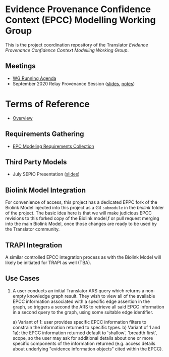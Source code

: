 # Evidence Provenance Confidence Context (EPCC) Modelling Working Group

This is the project coordination repository of the Translator *Evidence Provenance Confidence Context Modelling Working Group*.

## Meetings

- [WG Running Agenda](https://docs.google.com/document/d/1CsDhRYOCL1FJMDntdSNkuXZa00IXYjnyLouyLXpb8M4)
- September 2020 Relay Provenance Session ([slides](https://docs.google.com/presentation/d/1NzpnX-ZafU72mwcDt4qsRsTlT97cl0EsjzS1CqmgmbY), [notes](https://docs.google.com/document/d/1-5gj4ynmeAep1TVS7QRmEZlbBoY465Buqtju5TxEZ1E))

# Terms of Reference

- [Overview](https://docs.google.com/document/d/11HuUMw3u9uf1RPa3FbFgSgbY47hDxAFWywbCYVxUMLI)

## Requirements Gathering

- [EPC Modeling Requirements Collection](https://docs.google.com/spreadsheets/d/1WDkqNMhy7aer_3-JB4SCVhp1MZeFYZjCnYuRCnoZguo)

## Third Party Models

- July SEPIO Presentation ([slides](https://docs.google.com/presentation/d/1W_VWV5oMplK9Wz2XBXdZNLHPKcmAC3CR-3P6JwYAJMw/edit#slide=id.g7393cc5b77_0_479))

## Biolink Model Integration

For convenience of access, this project has a dedicated EPPC fork of the Biolink Model injected into this project as a Git `submodule`  in the *biolink* folder of the project.  The basic idea here is that we will make judicious EPCC revisions to this forked copy of the Biolink model,f or pull request merging into the main Biolink Model, once those changes are ready to be used by the Translator community.

## TRAPI Integration

A similar controlled EPCC integration process as with the Biolink Model will likely be initiated for TRAPI as well (TBA).

## Use Cases

1. A user conducts an initial Translator ARS query which returns a non-empty knowledge graph result. They wish to view all of the available EPCC information associated with a specific edge assertion in the graph, so triggers a second the ARS to retrieve all said EPCC information in a second query to the graph, using some suitable edge identifier.

    a) Variant of 1: user provides specific EPCC information filters to constrain the information returned to specific types.
    b) Variant of 1 and 1a): the EPCC information returned default to 'shallow', 'breadth first', scope, so the user may ask for additional details about one or more specific components of the information returned (e.g. access details about underlying "evidence information objects" cited within the EPCC).


